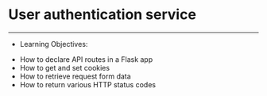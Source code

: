 # User authentication service

---

- Learning Objectives:

* How to declare API routes in a Flask app
* How to get and set cookies
* How to retrieve request form data
* How to return various HTTP status codes
